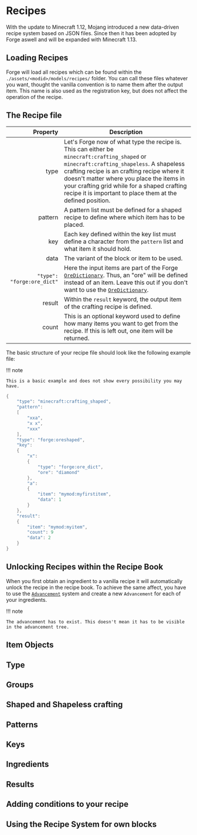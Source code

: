 Recipes
=======

With the update to Minecraft 1.12, Mojang introduced a new data-driven recipe system based on JSON files. Since then it has been adopted by Forge aswell and will be expanded with Minecraft 1.13.

Loading Recipes
---------------
Forge will load all recipes which can be found within the `./assets/<modid>/models/recipes/` folder.
You can call these files whatever you want, thought the vanilla convention is to name them after the
output item. This name is also used as the registration key, but does not affect the operation of the
recipe.

The Recipe file
---------------
|     Property | Description |
|-------------:|------------|
|     type |  Let's Forge now of what type the recipe is. This can either be `minecraft:crafting_shaped` or `minecraft:crafting_shapeless`. A shapeless crafting recipe is an crafting recipe where it doesn't matter where you place the items in your crafting grid while for a shaped crafting recipe it is important to place them at the defined position.
|     pattern | A pattern list must be defined for a shaped recipe to define where which item has to be placed. |
|     key | Each key defined within the key list must define a character from the `pattern` list and what item it should hold. |
|     data | The variant of the block or item to be used. |
|     `"type": "forge:ore_dict"` | Here the input items are part of the Forge [`OreDictionary`][OreDictionary]. Thus, an "ore" will be defined instead of an item. Leave this out if you don't want to use the [`OreDictionary`][OreDictionary]. |
|     result | Within the `result` keyword, the output item of the crafting recipe is defined. |
|     count | This is an optional keyword used to define how many items you want to get from the recipe. If this is left out, one item will be returned. |

The basic structure of your recipe file should look like the following example file:

!!! note

	This is a basic example and does not show every possibility you may have.

```java
{
    "type": "minecraft:crafting_shaped",
	"pattern":
	[
		"xxa",
		"x x",
		"xxx"
	],
	"type": "forge:oreshaped",
	"key":
	{
		"x":
		{
			"type": "forge:ore_dict",
			"ore": "diamond"
		},
		"a":
		{
		    "item": "mymod:myfirstitem",
		    "data": 1
		}
	},
	"result":
	{
		"item": "mymod:myitem",
		"count": 9
		"data": 2
	}
}
```

Unlocking Recipes within the Recipe Book
----------------------------------------
When you first obtain an ingredient to a vanilla recipe it will automatically unlock the recipe in the
recipe book. To achieve the same affect, you have to use the [`Advancement`][Advancements] system and create
a new `Advancement` for each of your ingredients.

!!! note

	The advancement has to exist. This doesn't mean it has to be visible in the advancement tree.

Item Objects
------------

Type
----

Groups
------

Shaped and Shapeless crafting
-----------------------------

Patterns
--------

Keys
----

Ingredients
-----------

Results
-------

Adding conditions to your recipe
--------------------------------

Using the Recipe System for own blocks
--------------------------------------

[OreDictionary]: ../utilities/oredictionary.md
[Advancements]: #
